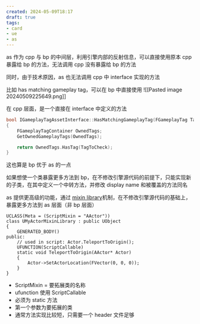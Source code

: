 ```yaml
---
created: 2024-05-09T18:17
draft: true
tags: 
- card
- ue
- as
---
```


as 作为 cpp 与 bp 的中间层，利用引擎内部的反射信息，可以直接使用原本 cpp 暴露给 bp 的方法，无法调用 cpp 没有暴露给 bp 的方法

同时，由于技术原因，as 也无法调用 cpp 中 interface 实现的方法

比如 has matching gameplay tag，可以在 bp 中直接使用
 ![[Pasted image 20240509225649.png]]

在 cpp 层面，是一个直接在 interface 中定义的方法

```cpp
bool IGameplayTagAssetInterface::HasMatchingGameplayTag(FGameplayTag TagToCheck) const
{
	FGameplayTagContainer OwnedTags;
	GetOwnedGameplayTags(OwnedTags);

	return OwnedTags.HasTag(TagToCheck);
}
```

这也算是 bp 优于 as 的一点

如果想使一个类暴露更多方法到 bp，在不修改引擎源代码的前提下，只能实现新的子类，在其中定义一个中转方法，并修改 display name 和被覆盖的方法同名

as 提供更高级的功能，通过 [mixin library](https://angelscript.hazelight.se/cpp-bindings/mixin-libraries/)机制，在不修改引擎源代码的基础上，暴露更多方法到 as 层面（非 bp 层面）

```angelscript
UCLASS(Meta = (ScriptMixin = "AActor"))
class UMyActorMixinLibrary : public UObject
{
	GENERATED_BODY()
public:
	// used in script: Actor.TeleportToOrigin();
	UFUNCTION(ScriptCallable)
	static void TeleportToOrigin(AActor* Actor)
	{
		Actor->SetActorLocation(FVector(0, 0, 0));
	}
}
```

- ScriptMixin = 要拓展类的名称
- ufunction 使用 ScriptCallable
- 必须为 static 方法
- 第一个参数为要拓展的类
- 通常方法实现比较短，只需要一个 header 文件足够